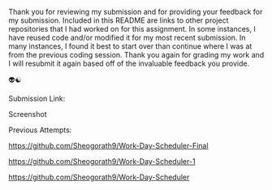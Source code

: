 Thank you for reviewing my submission and for providing your feedback for my submission. Included in this README are links to other project repositories that I had worked on for this assignment. In some instances, I have reused code and/or modified it for my most recent submission. In many instances, I found it best to start over than continue where I was at from the previous coding session. Thank you again for grading my work and I will resubmit it again based off of the invaluable feedback you provide. 

👽☯️

Submission  Link: 

Screenshot

Previous Attempts:

https://github.com/Sheogorath9/Work-Day-Scheduler-Final

https://github.com/Sheogorath9/Work-Day-Scheduler-1

https://github.com/Sheogorath9/Work-Day-Scheduler